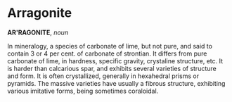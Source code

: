 # Arragonite

**AR'RAGONITE**, _noun_

In mineralogy, a species of carbonate of lime, but not pure, and said to contain 3 or 4 per cent. of carbonate of strontian. It differs from pure carbonate of lime, in hardness, specific gravity, crystaline structure, etc. It is harder than calcarious spar, and exhibits several varieties of structure and form. It is often crystallized, generally in hexahedral prisms or pyramids. The massive varieties have usually a fibrous structure, exhibiting various imitative forms, being sometimes coraloidal.